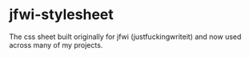 # jfwi-stylesheet

The css sheet built originally for jfwi (justfuckingwriteit) and now used across many of my projects.